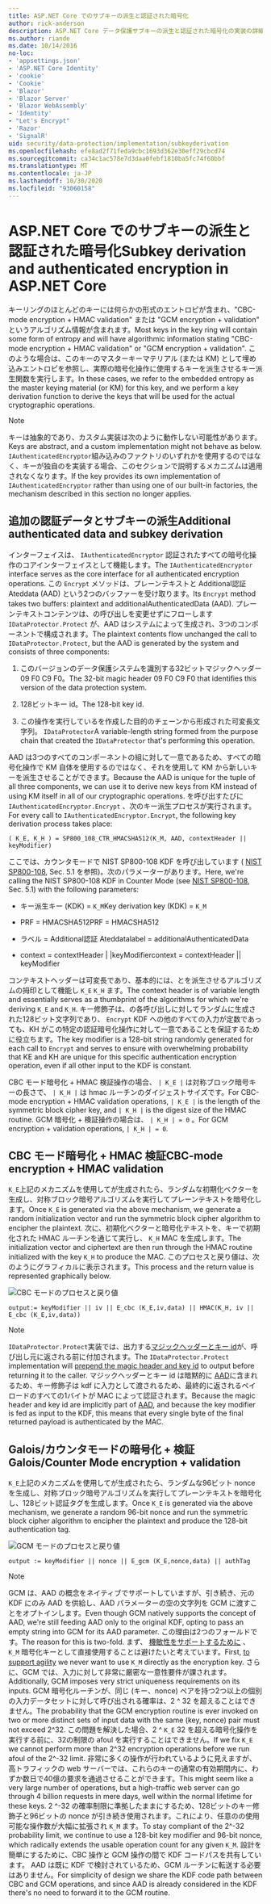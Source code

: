 ```yaml
---
title: ASP.NET Core でのサブキーの派生と認証された暗号化
author: rick-anderson
description: ASP.NET Core データ保護サブキーの派生と認証された暗号化の実装の詳細について説明します。
ms.author: riande
ms.date: 10/14/2016
no-loc:
- 'appsettings.json'
- 'ASP.NET Core Identity'
- 'cookie'
- 'Cookie'
- 'Blazor'
- 'Blazor Server'
- 'Blazor WebAssembly'
- 'Identity'
- "Let's Encrypt"
- 'Razor'
- 'SignalR'
uid: security/data-protection/implementation/subkeyderivation
ms.openlocfilehash: efe8ad2f71feda9cbc1693d362e30eff29cbcd74
ms.sourcegitcommit: ca34c1ac578e7d3daa0febf1810ba5fc74f60bbf
ms.translationtype: MT
ms.contentlocale: ja-JP
ms.lasthandoff: 10/30/2020
ms.locfileid: "93060158"
---
```

# <a name="subkey-derivation-and-authenticated-encryption-in-aspnet-core"></a><span data-ttu-id="8e4a7-103">ASP.NET Core でのサブキーの派生と認証された暗号化</span><span class="sxs-lookup"><span data-stu-id="8e4a7-103">Subkey derivation and authenticated encryption in ASP.NET Core</span></span>

<a name="data-protection-implementation-subkey-derivation"></a>

<span data-ttu-id="8e4a7-104">キーリングのほとんどのキーには何らかの形式のエントロピが含まれ、"CBC-mode encryption + HMAC validation" または "GCM encryption + validation" というアルゴリズム情報が含まれます。</span><span class="sxs-lookup"><span data-stu-id="8e4a7-104">Most keys in the key ring will contain some form of entropy and will have algorithmic information stating "CBC-mode encryption + HMAC validation" or "GCM encryption + validation".</span></span> <span data-ttu-id="8e4a7-105">このような場合は、このキーのマスターキーマテリアル (または KM) として埋め込みエントロピを参照し、実際の暗号化操作に使用するキーを派生させるキー派生関数を実行します。</span><span class="sxs-lookup"><span data-stu-id="8e4a7-105">In these cases, we refer to the embedded entropy as the master keying material (or KM) for this key, and we perform a key derivation function to derive the keys that will be used for the actual cryptographic operations.</span></span>

> [!NOTE]
> <span data-ttu-id="8e4a7-106">キーは抽象的であり、カスタム実装は次のように動作しない可能性があります。</span><span class="sxs-lookup"><span data-stu-id="8e4a7-106">Keys are abstract, and a custom implementation might not behave as below.</span></span> <span data-ttu-id="8e4a7-107">`IAuthenticatedEncryptor`組み込みのファクトリのいずれかを使用するのではなく、キーが独自のを実装する場合、このセクションで説明するメカニズムは適用されなくなります。</span><span class="sxs-lookup"><span data-stu-id="8e4a7-107">If the key provides its own implementation of `IAuthenticatedEncryptor` rather than using one of our built-in factories, the mechanism described in this section no longer applies.</span></span>

<a name="data-protection-implementation-subkey-derivation-aad"></a>

## <a name="additional-authenticated-data-and-subkey-derivation"></a><span data-ttu-id="8e4a7-108">追加の認証データとサブキーの派生</span><span class="sxs-lookup"><span data-stu-id="8e4a7-108">Additional authenticated data and subkey derivation</span></span>

<span data-ttu-id="8e4a7-109">インターフェイスは、 `IAuthenticatedEncryptor` 認証されたすべての暗号化操作のコアインターフェイスとして機能します。</span><span class="sxs-lookup"><span data-stu-id="8e4a7-109">The `IAuthenticatedEncryptor` interface serves as the core interface for all authenticated encryption operations.</span></span> <span data-ttu-id="8e4a7-110">この `Encrypt` メソッドは、プレーンテキストと Additional認証 Ateddata (AAD) という2つのバッファーを受け取ります。</span><span class="sxs-lookup"><span data-stu-id="8e4a7-110">Its `Encrypt` method takes two buffers: plaintext and additionalAuthenticatedData (AAD).</span></span> <span data-ttu-id="8e4a7-111">プレーンテキストコンテンツは、の呼び出しを変更せずにフローします `IDataProtector.Protect` が、AAD はシステムによって生成され、3つのコンポーネントで構成されます。</span><span class="sxs-lookup"><span data-stu-id="8e4a7-111">The plaintext contents flow unchanged the call to `IDataProtector.Protect`, but the AAD is generated by the system and consists of three components:</span></span>

1. <span data-ttu-id="8e4a7-112">このバージョンのデータ保護システムを識別する32ビットマジックヘッダー 09 F0 C9 F0。</span><span class="sxs-lookup"><span data-stu-id="8e4a7-112">The 32-bit magic header 09 F0 C9 F0 that identifies this version of the data protection system.</span></span>

2. <span data-ttu-id="8e4a7-113">128ビットキー id。</span><span class="sxs-lookup"><span data-stu-id="8e4a7-113">The 128-bit key id.</span></span>

3. <span data-ttu-id="8e4a7-114">この操作を実行しているを作成した目的のチェーンから形成された可変長文字列。 `IDataProtector`</span><span class="sxs-lookup"><span data-stu-id="8e4a7-114">A variable-length string formed from the purpose chain that created the `IDataProtector` that's performing this operation.</span></span>

<span data-ttu-id="8e4a7-115">AAD は3つのすべてのコンポーネントの組に対して一意であるため、すべての暗号化操作で KM 自体を使用するのではなく、それを使用して KM から新しいキーを派生させることができます。</span><span class="sxs-lookup"><span data-stu-id="8e4a7-115">Because the AAD is unique for the tuple of all three components, we can use it to derive new keys from KM instead of using KM itself in all of our cryptographic operations.</span></span> <span data-ttu-id="8e4a7-116">を呼び出すたびに `IAuthenticatedEncryptor.Encrypt` 、次のキー派生プロセスが実行されます。</span><span class="sxs-lookup"><span data-stu-id="8e4a7-116">For every call to `IAuthenticatedEncryptor.Encrypt`, the following key derivation process takes place:</span></span>

`( K_E, K_H ) = SP800_108_CTR_HMACSHA512(K_M, AAD, contextHeader || keyModifier)`

<span data-ttu-id="8e4a7-117">ここでは、カウンタモードで NIST SP800-108 KDF を呼び出しています ( [NIST SP800-108](https://nvlpubs.nist.gov/nistpubs/Legacy/SP/nistspecialpublication800-108.pdf), Sec. 5.1 を参照)。次のパラメーターがあります。</span><span class="sxs-lookup"><span data-stu-id="8e4a7-117">Here, we're calling the NIST SP800-108 KDF in Counter Mode (see [NIST SP800-108](https://nvlpubs.nist.gov/nistpubs/Legacy/SP/nistspecialpublication800-108.pdf), Sec. 5.1) with the following parameters:</span></span>

* <span data-ttu-id="8e4a7-118">キー派生キー (KDK) = `K_M`</span><span class="sxs-lookup"><span data-stu-id="8e4a7-118">Key derivation key (KDK) = `K_M`</span></span>

* <span data-ttu-id="8e4a7-119">PRF = HMACSHA512</span><span class="sxs-lookup"><span data-stu-id="8e4a7-119">PRF = HMACSHA512</span></span>

* <span data-ttu-id="8e4a7-120">ラベル = Additional認証 Ateddata</span><span class="sxs-lookup"><span data-stu-id="8e4a7-120">label = additionalAuthenticatedData</span></span>

* <span data-ttu-id="8e4a7-121">context = contextHeader | |keyModifier</span><span class="sxs-lookup"><span data-stu-id="8e4a7-121">context = contextHeader || keyModifier</span></span>

<span data-ttu-id="8e4a7-122">コンテキストヘッダーは可変長であり、基本的には、とを派生させるアルゴリズムの拇印として機能し `K_E` `K_H` ます。</span><span class="sxs-lookup"><span data-stu-id="8e4a7-122">The context header is of variable length and essentially serves as a thumbprint of the algorithms for which we're deriving `K_E` and `K_H`.</span></span> <span data-ttu-id="8e4a7-123">キー修飾子は、の各呼び出しに対してランダムに生成された128ビット文字列であり、 `Encrypt` KDF への他のすべての入力が定数であっても、KH がこの特定の認証暗号化操作に対して一意であることを保証するために役立ちます。</span><span class="sxs-lookup"><span data-stu-id="8e4a7-123">The key modifier is a 128-bit string randomly generated for each call to `Encrypt` and serves to ensure with overwhelming probability that KE and KH are unique for this specific authentication encryption operation, even if all other input to the KDF is constant.</span></span>

<span data-ttu-id="8e4a7-124">CBC モード暗号化 + HMAC 検証操作の場合、 `| K_E |` は対称ブロック暗号キーの長さで、 `| K_H |` は hmac ルーチンのダイジェストサイズです。</span><span class="sxs-lookup"><span data-stu-id="8e4a7-124">For CBC-mode encryption + HMAC validation operations, `| K_E |` is the length of the symmetric block cipher key, and `| K_H |` is the digest size of the HMAC routine.</span></span> <span data-ttu-id="8e4a7-125">GCM 暗号化 + 検証操作の場合は、 `| K_H | = 0` 。</span><span class="sxs-lookup"><span data-stu-id="8e4a7-125">For GCM encryption + validation operations, `| K_H | = 0`.</span></span>

## <a name="cbc-mode-encryption--hmac-validation"></a><span data-ttu-id="8e4a7-126">CBC モード暗号化 + HMAC 検証</span><span class="sxs-lookup"><span data-stu-id="8e4a7-126">CBC-mode encryption + HMAC validation</span></span>

<span data-ttu-id="8e4a7-127">`K_E`上記のメカニズムを使用してが生成されたら、ランダムな初期化ベクターを生成し、対称ブロック暗号アルゴリズムを実行してプレーンテキストを暗号化します。</span><span class="sxs-lookup"><span data-stu-id="8e4a7-127">Once `K_E` is generated via the above mechanism, we generate a random initialization vector and run the symmetric block cipher algorithm to encipher the plaintext.</span></span> <span data-ttu-id="8e4a7-128">次に、初期化ベクターと暗号化テキストを、キーで初期化された HMAC ルーチンを通じて実行し、 `K_H` MAC を生成します。</span><span class="sxs-lookup"><span data-stu-id="8e4a7-128">The initialization vector and ciphertext are then run through the HMAC routine initialized with the key `K_H` to produce the MAC.</span></span> <span data-ttu-id="8e4a7-129">このプロセスと戻り値は、次のようにグラフィカルに表示されます。</span><span class="sxs-lookup"><span data-stu-id="8e4a7-129">This process and the return value is represented graphically below.</span></span>

![CBC モードのプロセスと戻り値](subkeyderivation/_static/cbcprocess.png)

`output:= keyModifier || iv || E_cbc (K_E,iv,data) || HMAC(K_H, iv || E_cbc (K_E,iv,data))`

> [!NOTE]
> <span data-ttu-id="8e4a7-131">`IDataProtector.Protect`実装では、出力する[マジックヘッダーとキー id](xref:security/data-protection/implementation/authenticated-encryption-details)が、呼び出し元に返される前に付加されます。</span><span class="sxs-lookup"><span data-stu-id="8e4a7-131">The `IDataProtector.Protect` implementation will [prepend the magic header and key id](xref:security/data-protection/implementation/authenticated-encryption-details) to output before returning it to the caller.</span></span> <span data-ttu-id="8e4a7-132">マジックヘッダーとキー id は暗黙的に [AAD](xref:security/data-protection/implementation/subkeyderivation#data-protection-implementation-subkey-derivation-aad)に含まれるため、キー修飾子は kdf に入力として渡されるため、最終的に返されるペイロードのすべての1バイトが MAC によって認証されます。</span><span class="sxs-lookup"><span data-stu-id="8e4a7-132">Because the magic header and key id are implicitly part of [AAD](xref:security/data-protection/implementation/subkeyderivation#data-protection-implementation-subkey-derivation-aad), and because the key modifier is fed as input to the KDF, this means that every single byte of the final returned payload is authenticated by the MAC.</span></span>

## <a name="galoiscounter-mode-encryption--validation"></a><span data-ttu-id="8e4a7-133">Galois/カウンタモードの暗号化 + 検証</span><span class="sxs-lookup"><span data-stu-id="8e4a7-133">Galois/Counter Mode encryption + validation</span></span>

<span data-ttu-id="8e4a7-134">`K_E`上記のメカニズムを使用してが生成されたら、ランダムな96ビット nonce を生成し、対称ブロック暗号アルゴリズムを実行してプレーンテキストを暗号化し、128ビット認証タグを生成します。</span><span class="sxs-lookup"><span data-stu-id="8e4a7-134">Once `K_E` is generated via the above mechanism, we generate a random 96-bit nonce and run the symmetric block cipher algorithm to encipher the plaintext and produce the 128-bit authentication tag.</span></span>

![GCM モードのプロセスと戻り値](subkeyderivation/_static/galoisprocess.png)

`output := keyModifier || nonce || E_gcm (K_E,nonce,data) || authTag`

> [!NOTE]
> <span data-ttu-id="8e4a7-136">GCM は、AAD の概念をネイティブでサポートしていますが、引き続き、元の KDF にのみ AAD を供給し、AAD パラメーターの空の文字列を GCM に渡すことをオプトインします。</span><span class="sxs-lookup"><span data-stu-id="8e4a7-136">Even though GCM natively supports the concept of AAD, we're still feeding AAD only to the original KDF, opting to pass an empty string into GCM for its AAD parameter.</span></span> <span data-ttu-id="8e4a7-137">この理由は2つのフォールドです。</span><span class="sxs-lookup"><span data-stu-id="8e4a7-137">The reason for this is two-fold.</span></span> <span data-ttu-id="8e4a7-138">まず、 [機敏性をサポートするために](xref:security/data-protection/implementation/context-headers#data-protection-implementation-context-headers) 、 `K_M` 暗号化キーとして直接使用することは避けたいと考えています。</span><span class="sxs-lookup"><span data-stu-id="8e4a7-138">First, [to support agility](xref:security/data-protection/implementation/context-headers#data-protection-implementation-context-headers) we never want to use `K_M` directly as the encryption key.</span></span> <span data-ttu-id="8e4a7-139">さらに、GCM では、入力に対して非常に厳密な一意性要件が課されます。</span><span class="sxs-lookup"><span data-stu-id="8e4a7-139">Additionally, GCM imposes very strict uniqueness requirements on its inputs.</span></span> <span data-ttu-id="8e4a7-140">GCM 暗号化ルーチンが、同じ (キー、nonce) ペアを持つ2つ以上の個別の入力データセットに対して呼び出される確率は、2 ^ 32 を超えることはできません。</span><span class="sxs-lookup"><span data-stu-id="8e4a7-140">The probability that the GCM encryption routine is ever invoked on two or more distinct sets of input data with the same (key, nonce) pair must not exceed 2^32.</span></span> <span data-ttu-id="8e4a7-141">この問題を解決した場合、2 ^ `K_E` 32 を超える暗号化操作を実行する前に、32の制限の afoul を実行することはできません。</span><span class="sxs-lookup"><span data-stu-id="8e4a7-141">If we fix `K_E` we cannot perform more than 2^32 encryption operations before we run afoul of the 2^-32 limit.</span></span> <span data-ttu-id="8e4a7-142">非常に多くの操作が行われているように見えますが、高トラフィックの web サーバーでは、これらのキーの通常の有効期間内に、わずか数日で40億の要求を通過させることができます。</span><span class="sxs-lookup"><span data-stu-id="8e4a7-142">This might seem like a very large number of operations, but a high-traffic web server can go through 4 billion requests in mere days, well within the normal lifetime for these keys.</span></span> <span data-ttu-id="8e4a7-143">2 ^-32 の確率制限に準拠したままにするため、128ビットのキー修飾子と96ビットの nonce が引き続き使用されます。これにより、任意のの使用可能な操作数が大幅に拡張され `K_M` ます。</span><span class="sxs-lookup"><span data-stu-id="8e4a7-143">To stay compliant of the 2^-32 probability limit, we continue to use a 128-bit key modifier and 96-bit nonce, which radically extends the usable operation count for any given `K_M`.</span></span> <span data-ttu-id="8e4a7-144">設計を簡単にするために、CBC 操作と GCM 操作の間で KDF コードパスを共有しています。 AAD は既に KDF で検討されているため、GCM ルーチンに転送する必要はありません。</span><span class="sxs-lookup"><span data-stu-id="8e4a7-144">For simplicity of design we share the KDF code path between CBC and GCM operations, and since AAD is already considered in the KDF there's no need to forward it to the GCM routine.</span></span>
